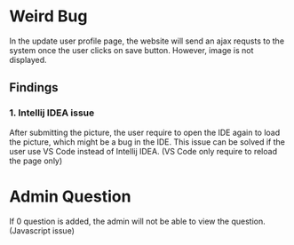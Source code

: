# Weird Bug

In the update user profile page, the website will send an ajax 
requsts to the system once the user clicks on save button. However,
image is not displayed. 

## Findings 
### 1. Intellij IDEA issue 
After submitting the picture, the user require to open the IDE again to 
load the picture, which might be a bug in the IDE. This issue can be solved
if the user use VS Code instead of Intellij IDEA. (VS Code only require to 
reload the page only)


# Admin Question
If 0 question is added, the admin will not be able to view the question.
(Javascript issue)